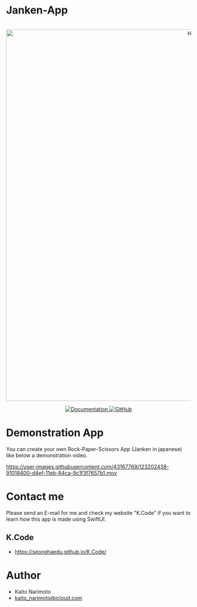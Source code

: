 # Janken-App

<p align="center">
    <br>
    <img width="1013" alt="Home" src="https://user-images.githubusercontent.com/43167769/123202020-ceb1dd00-d4ee-11eb-9137-81bccce246d8.png">
    <br>
<p>
<p align="center">
    <a href="https://seonghaedu.github.io/K.Code/">
        <img alt="Documentation" src="https://img.shields.io/website/http/huggingface.co/transformers/index.html.svg?down_color=red&down_message=offline&up_message=online">
    </a>
    <a href="https://github.com/SeongHaedu/Janken-App/blob/main/LICENSE">
        <img alt="GitHub" src="https://img.shields.io/github/license/huggingface/transformers.svg?color=blue">
    </a>
</p>

# Demonstration App

You can create your own Rock-Paper-Scissors App (Janken in japanese) like below a demonstration video.

https://user-images.githubusercontent.com/43167769/123202438-91018400-d4ef-11eb-84ca-9c1f3f7657b1.mov

# Contact me

Please send an E-mail for me and check my website "K.Code" if you want to learn how this app is made using SwiftUI.

## K.Code

* https://seonghaedu.github.io/K.Code/

# Author
 
* Kaito Narimoto
* kaito_narimoto@icloud.com

